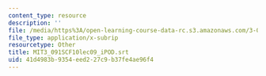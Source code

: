 ```yaml
---
content_type: resource
description: ''
file: /media/https%3A/open-learning-course-data-rc.s3.amazonaws.com/3-091sc-introduction-to-solid-state-chemistry-fall-2010/41d4983b9354eed227c9b37fe4ae96f4_MIT3_091SCF10lec09_iPOD.srt
file_type: application/x-subrip
resourcetype: Other
title: MIT3_091SCF10lec09_iPOD.srt
uid: 41d4983b-9354-eed2-27c9-b37fe4ae96f4
---
```

